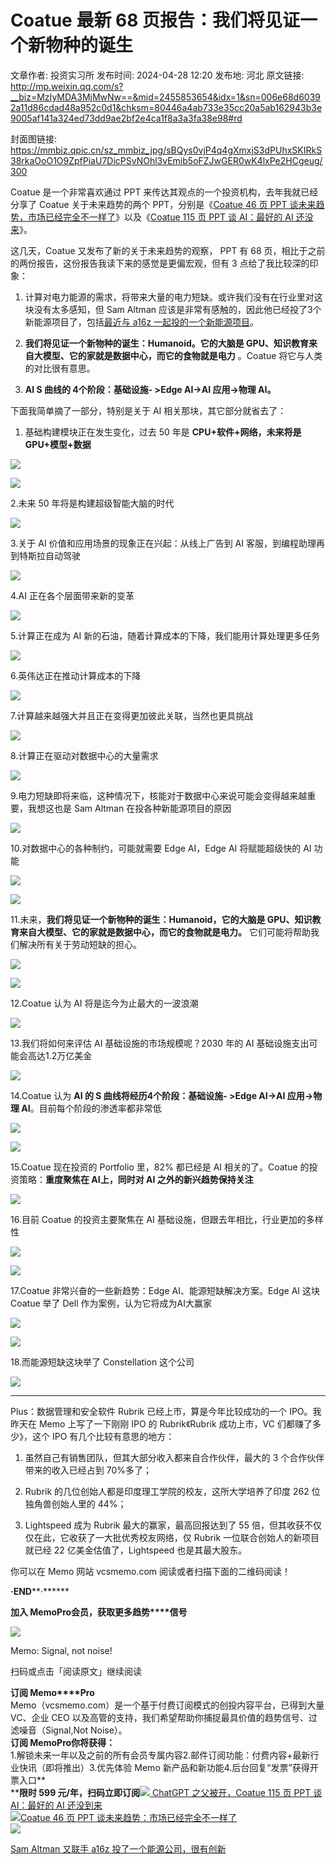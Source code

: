 # Coatue 最新 68 页报告：我们将见证一个新物种的诞生

文章作者: 投资实习所
发布时间: 2024-04-28 12:20
发布地: 河北
原文链接: http://mp.weixin.qq.com/s?__biz=MzIyMDA3MjMwNw==&mid=2455853654&idx=1&sn=006e68d60392a11d86cdad48a952c0d1&chksm=80446a4ab733e35cc20a5ab162943b3e9005af141a324ed73dd9ae2bf2e4ca1f8a3a3fa38e98#rd

封面图链接: https://mmbiz.qpic.cn/sz_mmbiz_jpg/sBQys0vjP4q4gXmxjS3dPUhxSKIRkS38rkaOoO1O9ZpfPiaU7DicPSvNOhl3vEmib5oFZJwGER0wK4lxPe2HCgeug/300

Coatue 是一个非常喜欢通过 PPT 来传达其观点的一个投资机构，去年我就已经分享了 Coatue 关于未来趋势的两个 PPT，分别是《[Coatue
46 页 PPT
谈未来趋势，市场已经完全不一样了](http://mp.weixin.qq.com/s?__biz=MzIyMDA3MjMwNw==&mid=2455851027&idx=1&sn=2d0b79899f5f90b4a9653beda7b20c91&chksm=8044600fb733e919b1341ce410993dab7de8e33af9b22e73664a13f0e89cde71dac8b546b6f0&scene=21#wechat_redirect)》以及《[Coatue
115 页 PPT 谈 AI：最好的 AI
还没来](http://mp.weixin.qq.com/s?__biz=MzIyMDA3MjMwNw==&mid=2455852481&idx=1&sn=9fa444691a2f67b35deea3f89442a9ca&chksm=804465ddb733eccb160954e0d625b0ab9ab739ffaa1132d26d757a0b6d7bcf0c0c99629c597b&scene=21#wechat_redirect)》。

这几天，Coatue 又发布了新的关于未来趋势的观察， PPT 有 68 页，相比于之前的两份报告，这份报告我读下来的感觉是更偏宏观，但有 3
点给了我比较深的印象：  

  1. 计算对电力能源的需求，将带来大量的电力短缺。或许我们没有在行业里对这块没有太多感知，但 Sam Altman 应该是非常有感触的，因此他已经投了3个新能源项目了，包括[最近与 a16z 一起投的一个新能源项目](http://mp.weixin.qq.com/s?__biz=MzIyMDA3MjMwNw==&mid=2455853562&idx=1&sn=cea6868a41e647629969d928d6f47d2a&chksm=804469e6b733e0f0642b63503c756c791d6754a2684614fe93fe322e9afd8e8335e711ceb1b9&scene=21#wechat_redirect)。

  2. **我们将见证一个新物种的诞生：Humanoid。它的大脑是 GPU、知识教育来自大模型、它的家就是数据中心，而它的食物就是电力** 。Coatue 将它与人类的对比很有意思。

  3. **AI S 曲线的 4个阶段：基础设施- >Edge AI->AI 应用->物理 AI。**

下面我简单摘了一部分，特别是关于 AI 相关那块，其它部分就省去了：

  1. 基础构建模块正在发生变化，过去 50 年是 **CPU+软件+网络，未来将是 GPU+模型+数据**

![](https://mmbiz.qpic.cn/sz_mmbiz_png/sBQys0vjP4q4gXmxjS3dPUhxSKIRkS38tuKp61C88xsgXolicdxJN06SoaBEvibUD0CrGPqjGxWCVDcnUOwtPnvg/640?wx_fmt=png&from=appmsg)

![](https://mmbiz.qpic.cn/sz_mmbiz_png/sBQys0vjP4q4gXmxjS3dPUhxSKIRkS38fDVibenZDEWQ1ht6rGqgZArlDDHvBLZwCxicNDbjEEIa1d4z7MoNnXqg/640?wx_fmt=png&from=appmsg)

2.未来 50 年将是构建超级智能大脑的时代

![](https://mmbiz.qpic.cn/sz_mmbiz_png/sBQys0vjP4q4gXmxjS3dPUhxSKIRkS38LhKcN5h5eGTrfKlQMlU3qv9uEZmhKy4SgPVsaI4LI69wh8Cf4kW1sg/640?wx_fmt=png&from=appmsg)

3.关于 AI 价值和应用场景的现象正在兴起：从线上广告到 AI 客服，到编程助理再到特斯拉自动驾驶

![](https://mmbiz.qpic.cn/sz_mmbiz_png/sBQys0vjP4q4gXmxjS3dPUhxSKIRkS38dsgbibOxrU8uofsErg2ISb4JFLFR1MOeHhz05CibnWBw28OqsPtLpX6A/640?wx_fmt=png&from=appmsg)

4.AI 正在各个层面带来新的变革

![](https://mmbiz.qpic.cn/sz_mmbiz_png/sBQys0vjP4q4gXmxjS3dPUhxSKIRkS38KiaiaNWlfgsd6m7Wt5u3H5PxHiaRvQoz9kIxBo1XCAYDzb92u7rID3icYw/640?wx_fmt=png&from=appmsg)

5.计算正在成为 AI 新的石油，随着计算成本的下降，我们能用计算处理更多任务

![](https://mmbiz.qpic.cn/sz_mmbiz_png/sBQys0vjP4q4gXmxjS3dPUhxSKIRkS38t4YoU1FGTia7QoblXNvXNP1ia595Gz4d9DLI9SMoU8kKicWB8eibSBDjRQ/640?wx_fmt=png&from=appmsg)

6.英伟达正在推动计算成本的下降

![](https://mmbiz.qpic.cn/sz_mmbiz_png/sBQys0vjP4q4gXmxjS3dPUhxSKIRkS38oibwgVLQhX1ZPuK4ec3gNwNppcWicJZPuqjPeB5LUMDFQmrRW3vTLYKQ/640?wx_fmt=png&from=appmsg)

7.计算越来越强大并且正在变得更加彼此关联，当然也更具挑战

![](https://mmbiz.qpic.cn/sz_mmbiz_png/sBQys0vjP4q4gXmxjS3dPUhxSKIRkS38mRM2ajX8qQ8UZQ4O11JLCHEFa3TajPiaYfOQHIb0FVmeFuibthAwJyPw/640?wx_fmt=png&from=appmsg)

8.计算正在驱动对数据中心的大量需求

![](https://mmbiz.qpic.cn/sz_mmbiz_png/sBQys0vjP4q4gXmxjS3dPUhxSKIRkS38ribUhvVgsSB4qv1WVAk05G7Fn5Nn1uMH2798SFvIibtqoYicMLsCLBKmw/640?wx_fmt=png&from=appmsg)

9.电力短缺即将来临，这种情况下，核能对于数据中心来说可能会变得越来越重要，我想这也是 Sam Altman 在投各种新能源项目的原因

![](https://mmbiz.qpic.cn/sz_mmbiz_png/sBQys0vjP4q4gXmxjS3dPUhxSKIRkS38WbPfryCAvSVYicicym49iaAPEhLt1yGPKVBrXs1f16xQ0eSeibCnoibia8SA/640?wx_fmt=png&from=appmsg)

10.对数据中心的各种制约，可能就需要 Edge AI，Edge AI 将赋能超级快的 AI 功能

![](https://mmbiz.qpic.cn/sz_mmbiz_png/sBQys0vjP4q4gXmxjS3dPUhxSKIRkS38mRspNxqNc0icpiajhpN1yFIPGsLQz43CytqDibBEAYZia957bcwwEeLKzQ/640?wx_fmt=png&from=appmsg)

![](https://mmbiz.qpic.cn/sz_mmbiz_png/sBQys0vjP4q4gXmxjS3dPUhxSKIRkS38CNVe2pu6T1KsbJklo7Rbt1qQIW9Cqa97AibIxEibjZxuVibdvtr3JOyFQ/640?wx_fmt=png&from=appmsg)

11.未来，**我们将见证一个新物种的诞生：Humanoid，它的大脑是 GPU、知识教育来自大模型、它的家就是数据中心，而它的食物就是电力。**
它们可能将帮助我们解决所有关于劳动短缺的担心。

![](https://mmbiz.qpic.cn/sz_mmbiz_png/sBQys0vjP4q4gXmxjS3dPUhxSKIRkS38TrMrdiccbq7gxVtGyBiaoq1UibzOwFrGeLBMRzeLaImX2Jknib3cvujeRg/640?wx_fmt=png&from=appmsg)

![](https://mmbiz.qpic.cn/sz_mmbiz_png/sBQys0vjP4q4gXmxjS3dPUhxSKIRkS38eGjC2Jiaj34fyp7D58bZkRU2vK7ewCS67b0ibqqIktkXl44MT07vx2VA/640?wx_fmt=png&from=appmsg)

12.Coatue 认为 AI 将是迄今为止最大的一波浪潮

![](https://mmbiz.qpic.cn/sz_mmbiz_png/sBQys0vjP4q4gXmxjS3dPUhxSKIRkS38dYz8edJGMVEnchquX6VPYmHGhQvjeJh78ygvkxELvxUEBZvG9hQ11w/640?wx_fmt=png&from=appmsg)

13.我们将如何来评估 AI 基础设施的市场规模呢？2030 年的 AI 基础设施支出可能会高达1.2万亿美金

![](https://mmbiz.qpic.cn/sz_mmbiz_png/sBQys0vjP4q4gXmxjS3dPUhxSKIRkS38aApU8eGyzzxmIh5cPdib1e65YwZZ57aUg4kuibXM12ibubw1fEZaeTkWA/640?wx_fmt=png&from=appmsg)

14.Coatue 认为 **AI 的 S 曲线将经历4个阶段：基础设施- >Edge AI->AI 应用->物理 AI**。目前每个阶段的渗透率都非常低

![](https://mmbiz.qpic.cn/sz_mmbiz_png/sBQys0vjP4q4gXmxjS3dPUhxSKIRkS38BFG0FLSEAwIzYGbDExwMsPaj1KcsBpogLSD2eDumXGCbMD32b9Ikog/640?wx_fmt=png&from=appmsg)

![](https://mmbiz.qpic.cn/sz_mmbiz_png/sBQys0vjP4q4gXmxjS3dPUhxSKIRkS38d4DzdYz5T156libRalbkoYLfVbn91nZibLbtQB7wTqzUibXyHNiaFiaC1gQ/640?wx_fmt=png&from=appmsg)

15.Coatue 现在投资的 Portfolio 里，82% 都已经是 AI 相关的了。Coatue 的投资策略：**重度聚焦在 AI上，同时对 AI
之外的新兴趋势保持关注**

![](https://mmbiz.qpic.cn/sz_mmbiz_png/sBQys0vjP4q4gXmxjS3dPUhxSKIRkS38GdDJTzzkVmv3DVyKQ9Pu6qJnmUIltO3sz1BbjYFibn9AbWAGicJpd4kg/640?wx_fmt=png&from=appmsg)

16.目前 Coatue 的投资主要聚焦在 AI 基础设施，但跟去年相比，行业更加的多样性

![](https://mmbiz.qpic.cn/sz_mmbiz_png/sBQys0vjP4q4gXmxjS3dPUhxSKIRkS38jUBfKTMlftPurXyXyQSmBGibehvVIiaoLYUxSpVZIffInpnh1c6jAWmw/640?wx_fmt=png&from=appmsg)

![](https://mmbiz.qpic.cn/sz_mmbiz_png/sBQys0vjP4q4gXmxjS3dPUhxSKIRkS38x8uicld99ccfsicVEwpTibE5icYgh3ujw0Aia0hRz41UTUEvPIX7NGPLRYw/640?wx_fmt=png&from=appmsg)

17.Coatue 非常兴奋的一些新趋势：Edge AI、能源短缺解决方案。Edge AI 这块 Coatue 举了 Dell
作为案例，认为它将成为AI大赢家

![](https://mmbiz.qpic.cn/sz_mmbiz_png/sBQys0vjP4q4gXmxjS3dPUhxSKIRkS38thxm0LMurn8GhbOQwJQ2O3CTAcRRic1ib7NWUD9zOz7icnvFmhpNwDawQ/640?wx_fmt=png&from=appmsg)

![](https://mmbiz.qpic.cn/sz_mmbiz_png/sBQys0vjP4q4gXmxjS3dPUhxSKIRkS38icoibKibcsLVMZnbticjx1VqDGx6q1dr39EnABZFpYfpXXIrAJQm529yNQ/640?wx_fmt=png&from=appmsg)

18.而能源短缺这块举了 Constellation 这个公司

![](https://mmbiz.qpic.cn/sz_mmbiz_png/sBQys0vjP4q4gXmxjS3dPUhxSKIRkS3870rBAT7UCqY1bS1hkspqkrVNucmicicAYgkSh9yh83DBH6XRxiciaxw8Pg/640?wx_fmt=png&from=appmsg)

  

* * *

Plus：数据管理和安全软件 Rubrik 已经上市，算是今年比较成功的一个 IPO。我昨天在 Memo 上写了一下刚刚 IPO 的
Rubrik《Rubrik 成功上市，VC 们都赚了多少》，这个 IPO 有几个比较有意思的地方：

  1. 虽然自己有销售团队，但其大部分收入都来自合作伙伴，最大的 3 个合作伙伴带来的收入已经占到 70%多了；

  2. Rubrik 的几位创始人都是印度理工学院的校友，这所大学培养了印度 262 位独角兽创始人里的 44%；

  3. Lightspeed 成为 Rubrik 最大的赢家，最高回报达到了 55 倍，但其收获不仅仅在此，它收获了一大批优秀校友网络，仅 Rubrik 一位联合创始人的新项目就已经 22 亿美金估值了，Lightspeed 也是其最大股东。

你可以在 Memo 网站 vcsmemo.com 阅读或者扫描下面的二维码阅读！

**·END****·******

  

**加入 Memo****Pro****会员，获取更多趋势****信号**  
  
![](https://mmbiz.qpic.cn/sz_mmbiz_png/sBQys0vjP4q4gXmxjS3dPUhxSKIRkS38mpPv2pRlYJ9cgWHI0McpaCcp74Jb9AQReicsQI7HN3tx4DfyxzT6ibcA/640?wx_fmt=png&from=appmsg)  

Memo: Signal, not noise!

扫码或点击「阅读原文」继续阅读

**订阅 Memo****Pro**  
Memo（vcsmemo.com）是一个基于付费订阅模式的创投内容平台，已得到大量 VC、企业 CEO
以及高管的支持，我们希望帮助你捕捉最具价值的趋势信号、过滤噪音（Signal,Not Noise）。  
**订阅 Memo****Pro****你将获得：**  
1.解锁未来一年以及之前的所有会员专属内容2.邮件订阅功能：付费内容+最新行业快讯（即将推出）3.优先体验 Memo
新产品和新功能4.后台回复“发票”获得开票入口**  
****限时 599
元/年，扫码立即订阅**[![](https://mmbiz.qpic.cn/sz_mmbiz_jpg/sBQys0vjP4rR57Wwfo3qW7ibqjst9n0lUlWiajXZvCiaW7K0tDRIqrW1YibCl3QBky2jKYO3Z3gUk2MK9kpT7aIChA/640?wx_fmt=jpeg)
ChatGPT 之父被开，Coatue 115 页 PPT 谈 AI：最好的 AI
还没到来](https://mp.weixin.qq.com/s?__biz=MzIyMDA3MjMwNw==&mid=2455852481&idx=1&sn=9fa444691a2f67b35deea3f89442a9ca&chksm=804465ddb733eccb160954e0d625b0ab9ab739ffaa1132d26d757a0b6d7bcf0c0c99629c597b&scene=21#wechat_redirect)  
[![](https://mmbiz.qpic.cn/sz_mmbiz_jpg/sBQys0vjP4rnjFiaxniar4rKf01cIW3JVymOibp3K0UWHwwN6lgNgnVA3vJIyPIav5ltv9mvxeNNXrQDQUqA91rPw/640?wx_fmt=jpeg)Coatue
46 页 PPT
谈未来趋势：市场已经完全不一样了](https://mp.weixin.qq.com/s?__biz=MzIyMDA3MjMwNw==&mid=2455851027&idx=1&sn=2d0b79899f5f90b4a9653beda7b20c91&chksm=8044600fb733e919b1341ce410993dab7de8e33af9b22e73664a13f0e89cde71dac8b546b6f0&scene=21#wechat_redirect)  
[![](https://mmbiz.qpic.cn/sz_mmbiz_jpg/sBQys0vjP4qGzJjhfxfdKoHbP4Oic1oOIvicibGwjBia5sRtCSiaTXJb6XJiaAIlanrSQvmM9ZF4kDOvAKiabjiaKGJ9EA/640?wx_fmt=jpeg)](https://mp.weixin.qq.com/s?__biz=MzIyMDA3MjMwNw==&mid=2455853562&idx=1&sn=cea6868a41e647629969d928d6f47d2a&chksm=804469e6b733e0f0642b63503c756c791d6754a2684614fe93fe322e9afd8e8335e711ceb1b9&scene=21#wechat_redirect)

[Sam Altman 又联手 a16z
投了一个能源公司，很有创新](https://mp.weixin.qq.com/s?__biz=MzIyMDA3MjMwNw==&mid=2455853562&idx=1&sn=cea6868a41e647629969d928d6f47d2a&chksm=804469e6b733e0f0642b63503c756c791d6754a2684614fe93fe322e9afd8e8335e711ceb1b9&scene=21#wechat_redirect)


